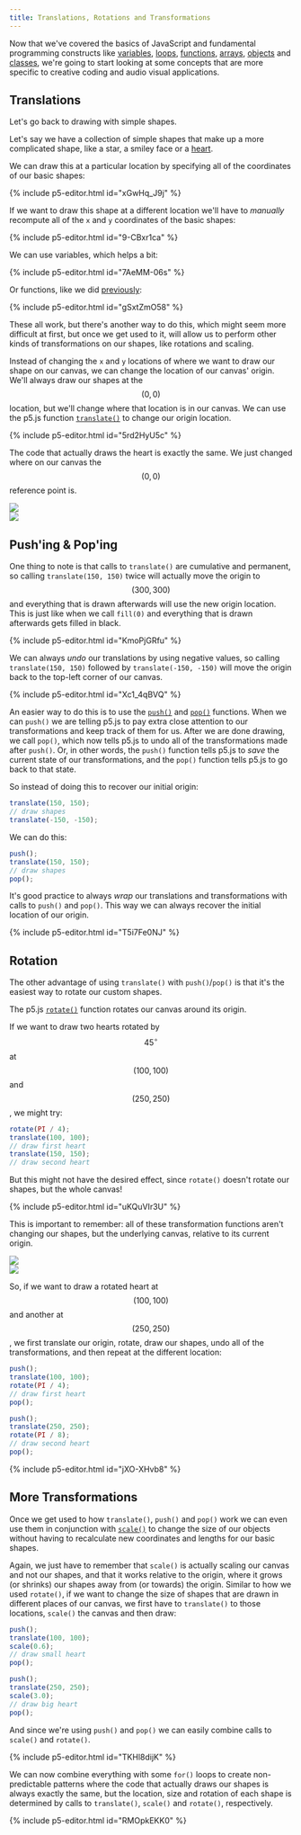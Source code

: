 ```yaml
---
title: Translations, Rotations and Transformations
---
```

Now that we've covered the basics of JavaScript and fundamental programming constructs like [variables](../../p5/variables/), [loops](../../p5/patterns/), [functions](../../p5/functions/), [arrays](../../p5/arrays/), [objects](../../p5/objects) and [classes](../../p5/classes), we're going to start looking at some concepts that are more specific to creative coding and audio visual applications.

## Translations
Let's go back to drawing with simple shapes.

Let's say we have a collection of simple shapes that make up a more complicated shape, like a star,  a smiley face or a [heart](../../p5/functions/).

We can draw this at a particular location by specifying all of the coordinates of our basic shapes:

{% include p5-editor.html id="xGwHq_J9j" %}

If we want to draw this shape at a different location we'll have to *manually* recompute all of the `x` and `y` coordinates of the basic shapes:

{% include p5-editor.html id="9-CBxr1ca" %}

We can use variables, which helps a bit:

{% include p5-editor.html id="7AeMM-06s" %}

Or functions, like we did [previously](../../p5/functions/):

{% include p5-editor.html id="gSxtZmO58" %}

These all work, but there's another way to do this, which might seem more difficult at first, but once we get used to it, will allow us to perform other kinds of transformations on our shapes, like rotations and scaling.

Instead of changing the `x` and `y` locations of where we want to draw our shape on our canvas, we can change the location of our canvas' origin. We'll always draw our shapes at the $$(0, 0)$$ location, but we'll change where that location is in our canvas. We can use the p5.js function [`translate()`](https://p5js.org/reference/#/p5/translate) to change our origin location.

{% include p5-editor.html id="5rd2HyU5c" %}

The code that actually draws the heart is exactly the same. We just changed where on our canvas the $$(0, 0)$$ reference point is.

<div class="scaled-images left w100">
  <img src = "{{ '/assets/images/creative-coding/transform-00.jpg' | relative_url }}"/>
</div>

<div class="scaled-images left w100">
  <img src = "{{ '/assets/images/creative-coding/transform-01.jpg' | relative_url }}"/>
</div>

## Push'ing & Pop'ing

One thing to note is that calls to `translate()` are cumulative and permanent, so calling `translate(150, 150)` twice will actually move the origin to $$(300, 300)$$ and everything that is drawn afterwards will use the new origin location. This is just like when we call `fill(0)` and everything that is drawn afterwards gets filled in black.

{% include p5-editor.html id="KmoPjGRfu" %}

We can always *undo* our translations by using negative values, so calling `translate(150, 150)` followed by `translate(-150, -150)` will move the origin back to the top-left corner of our canvas.

{% include p5-editor.html id="Xc1_4qBVQ" %}

An easier way to do this is to use the [`push()`](https://p5js.org/reference/#/p5/push) and [`pop()`](https://p5js.org/reference/#/p5/pop) functions. When we can `push()` we are telling p5.js to pay extra close attention to our transformations and keep track of them for us. After we are done drawing, we call `pop()`, which now tells p5.js to undo all of the transformations made after `push()`. Or, in other words, the `push()` function tells p5.js to *save* the current state of our transformations, and the `pop()` function tells p5.js to go back to that state.

So instead of doing this to recover our initial origin:
```js
translate(150, 150);
// draw shapes
translate(-150, -150);
```

We can do this:
```js
push();
translate(150, 150);
// draw shapes
pop();
```

It's good practice to always *wrap* our translations and transformations with calls to `push()` and `pop()`. This way we can always recover the initial location of our origin.

{% include p5-editor.html id="T5i7Fe0NJ" %}

## Rotation

The other advantage of using `translate()` with `push()`/`pop()` is that it's the easiest way to rotate our custom shapes.

The p5.js [`rotate()`](https://p5js.org/reference/#/p5/rotate) function rotates our canvas around its origin.

If we want to draw two hearts rotated by $$45^{\circ}$$ at $$(100, 100)$$ and $$(250, 250)$$, we might try:
```js
rotate(PI / 4);
translate(100, 100);
// draw first heart
translate(150, 150);
// draw second heart
```

But this might not have the desired effect, since `rotate()` doesn't rotate our shapes, but the whole canvas!

{% include p5-editor.html id="uKQuVIr3U" %}

This is important to remember: all of these transformation functions aren't changing our shapes, but the underlying canvas, relative to its current origin.

<div class="scaled-images left w100">
  <img src = "{{ '/assets/images/creative-coding/transform-00.jpg' | relative_url }}"/>
</div>

<div class="scaled-images left w100">
  <img src = "{{ '/assets/images/creative-coding/transform-02.jpg' | relative_url }}"/>
</div>

So, if we want to draw a rotated heart at $$(100, 100)$$ and another at $$(250, 250)$$, we first translate our origin, rotate, draw our shapes, undo all of the transformations, and then repeat at the different location:
```js
push();
translate(100, 100);
rotate(PI / 4);
// draw first heart
pop();

push();
translate(250, 250);
rotate(PI / 8);
// draw second heart
pop();
```

{% include p5-editor.html id="jXO-XHvb8" %}

## More Transformations

Once we get used to how `translate()`, `push()` and `pop()` work we can even use them in conjunction with [`scale()`](https://p5js.org/reference/#/p5/scale) to change the size of our objects without having to recalculate new coordinates and lengths for our basic shapes.

Again, we just have to remember that `scale()` is actually scaling our canvas and not our shapes, and that it works relative to the origin, where it grows (or shrinks) our shapes away from (or towards) the origin. Similar to how we used `rotate()`, if we want to change the size of shapes that are drawn in different places of our canvas, we first have to `translate()` to those locations, `scale()` the canvas and then draw:
```js
push();
translate(100, 100);
scale(0.6);
// draw small heart
pop();

push();
translate(250, 250);
scale(3.0);
// draw big heart
pop();
```

And since we're using `push()` and `pop()` we can easily combine calls to `scale()` and `rotate()`.

{% include p5-editor.html id="TKHl8dijK" %}

We can now combine everything with some `for()` loops to create non-predictable patterns where the code that actually draws our shapes is always exactly the same, but the location, size and rotation of each shape is determined by calls to `translate()`, `scale()` and `rotate()`, respectively.

{% include p5-editor.html id="RMOpkEKK0" %}
